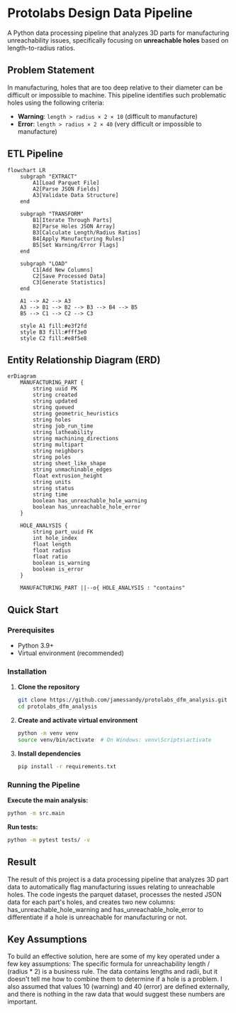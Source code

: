 # Protolabs Design Data Pipeline

A Python data processing pipeline that analyzes 3D parts for manufacturing unreachability issues, specifically focusing on **unreachable holes** based on length-to-radius ratios.

## Problem Statement

In manufacturing, holes that are too deep relative to their diameter can be difficult or impossible to machine. This pipeline identifies such problematic holes using the following criteria:

- **Warning**: `length > radius × 2 × 10` (difficult to manufacture)
- **Error**: `length > radius × 2 × 40` (very difficult or impossible to manufacture)



## ETL Pipeline

```mermaid
flowchart LR
    subgraph "EXTRACT"
        A1[Load Parquet File]
        A2[Parse JSON Fields]
        A3[Validate Data Structure]
    end
    
    subgraph "TRANSFORM"
        B1[Iterate Through Parts]
        B2[Parse Holes JSON Array]
        B3[Calculate Length/Radius Ratios]
        B4[Apply Manufacturing Rules]
        B5[Set Warning/Error Flags]
    end
    
    subgraph "LOAD"
        C1[Add New Columns]
        C2[Save Processed Data]
        C3[Generate Statistics]
    end
    
    A1 --> A2 --> A3
    A3 --> B1 --> B2 --> B3 --> B4 --> B5
    B5 --> C1 --> C2 --> C3
    
    style A1 fill:#e3f2fd
    style B3 fill:#fff3e0
    style C2 fill:#e8f5e8
```

## Entity Relationship Diagram (ERD)
```mermaid
erDiagram
    MANUFACTURING_PART {
        string uuid PK
        string created
        string updated
        string queued
        string geometric_heuristics
        string holes
        string job_run_time
        string latheability
        string machining_directions
        string multipart
        string neighbors
        string poles
        string sheet_like_shape
        string unmachinable_edges
        float extrusion_height
        string units
        string status
        string time
        boolean has_unreachable_hole_warning
        boolean has_unreachable_hole_error
    }

    HOLE_ANALYSIS {
        string part_uuid FK
        int hole_index
        float length
        float radius
        float ratio
        boolean is_warning
        boolean is_error
    }

    MANUFACTURING_PART ||--o{ HOLE_ANALYSIS : "contains"
```

## Quick Start

### Prerequisites

- Python 3.9+
- Virtual environment (recommended)

### Installation

1. **Clone the repository**
   ```bash
   git clone https://github.com/jamessandy/protolabs_dfm_analysis.git
   cd protolabs_dfm_analysis
   ```

2. **Create and activate virtual environment**
   ```bash
   python -m venv venv
   source venv/bin/activate  # On Windows: venv\Scripts\activate
   ```

3. **Install dependencies**
   ```bash
   pip install -r requirements.txt
   ```

### Running the Pipeline

**Execute the main analysis:**
```bash
python -m src.main
```

**Run tests:**
```bash
python -m pytest tests/ -v
```
## Result 
The result of this project is a data processing pipeline that analyzes 3D part data to automatically flag manufacturing issues relating to unreachable holes. The code ingests the parquet dataset, processes the nested JSON data for each part's holes, and creates two new columns: has_unreachable_hole_warning and has_unreachable_hole_error to differentiate if a hole is unreachable for manufacturing or not. 

## Key Assumptions 
To build an effective solution, here are some of my key  operated under a few key assumptions:
The specific formula for unreachability  length / (radius * 2) is a business rule. The data contains lengths and radii, but it doesn't tell me how to combine them to determine if a hole is a problem.
I also assumed that values 10 (warning) and 40 (error) are defined externally, and there is nothing in the raw data that would suggest these numbers are important.



